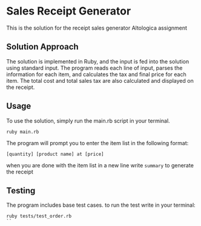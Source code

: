 # Sales Receipt Generator

This is the solution for the receipt sales generator Altologica assignment

## Solution Approach

The solution is implemented in Ruby, and the input is fed into the solution using standard input. The program reads each line of input, parses the information for each item, and calculates the tax and final price for each item. The total cost and total sales tax are also calculated and displayed on the receipt.


## Usage

To use the solution, simply run the main.rb script in your terminal.
```
ruby main.rb
```

The program will prompt you to enter the item list in the following format:

```
[quantity] [product name] at [price]
```

when you are done with the item list in a new line write `summary` to generate the receipt


## Testing

The program includes base test cases. to run the test write in your terminal:

```
ruby tests/test_order.rb
``

